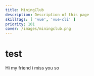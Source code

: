 ```yaml
---
title: MiningClub
description: Description of this page
skillTags: [ 'vue', 'vue-cli' ]
priority: 101
cover: /images/miningclub.png
---
```

# test
Hi my friend
i miss you so
